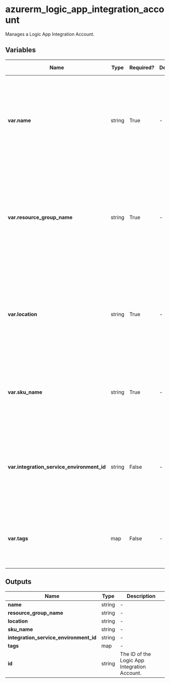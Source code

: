 # azurerm_logic_app_integration_account

Manages a Logic App Integration Account.

## Variables

| Name | Type | Required? | Default  | possible values | Description |
| ---- | ---- | --------- | -------- | ----------- | ----------- |
| **var.name** | string | True | -  |  -  | The name which should be used for this Logic App Integration Account. Changing this forces a new Logic App Integration Account to be created. | 
| **var.resource_group_name** | string | True | -  |  -  | The name of the Resource Group where the Logic App Integration Account should exist. Changing this forces a new Logic App Integration Account to be created. | 
| **var.location** | string | True | -  |  -  | The Azure Region where the Logic App Integration Account should exist. Changing this forces a new Logic App Integration Account to be created. | 
| **var.sku_name** | string | True | -  |  -  | The SKU name of the Logic App Integration Account. Possible Values are `Basic`, `Free` and `Standard`. | 
| **var.integration_service_environment_id** | string | False | -  |  -  | The resource ID of the Integration Service Environment. Changing this forces a new Logic App Integration Account to be created. | 
| **var.tags** | map | False | -  |  -  | A mapping of tags which should be assigned to the Logic App Integration Account. | 



## Outputs

| Name | Type | Description |
| ---- | ---- | --------- | 
| **name** | string  | - | 
| **resource_group_name** | string  | - | 
| **location** | string  | - | 
| **sku_name** | string  | - | 
| **integration_service_environment_id** | string  | - | 
| **tags** | map  | - | 
| **id** | string  | The ID of the Logic App Integration Account. | 